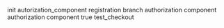 init
autorization_component
registration branch
authorization component
authorization component true
test_checkout
